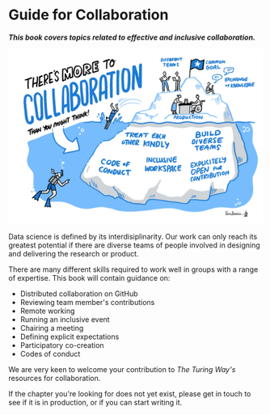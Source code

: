 # Guide for Collaboration

***This book covers topics related to effective and inclusive collaboration.***

![An iceberg's tip is labelled with the project related technical terms, and a few divers are exploring a huge part of iceberg underwater which are labelled with community orieted collaborative terms](figures/collaboration/collaboration.jpg)

Data science is defined by its interdisiplinarity.
Our work can only reach its greatest potential if there are diverse teams of people involved in designing and delivering the research or product.

There are many different skills required to work well in groups with a range of expertise.
This book will contain guidance on:

* Distributed collaboration on GitHub
* Reviewing team member's contributions
* Remote working
* Running an inclusive event
* Chairing a meeting
* Defining explicit expectations
* Participatory co-creation
* Codes of conduct

We are very keen to welcome your contribution to _The Turing Way's_ resources for collaboration.

If the chapter you're looking for does not yet exist, please get in touch to see if it is in production, or if you can start writing it.

